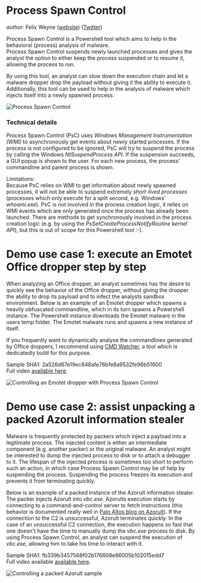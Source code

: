 # Process Spawn Control  

_author:_ Felix Weyne ([website](https://www.uperesia.com)) ([Twitter](https://twitter.com/felixw3000))  

Process Spawn Control is a Powershell tool which aims to help in the behavioral (process) analysis of malware.  
Process Spawn Control suspends newly launched processes and gives the analyst the option to either keep the process suspended or to resume it, allowing the process to run.

By using this tool, an analyst can slow down the execution chain and let a malware dropper drop the payload without giving it the ability to execute it. Additionally, this tool can be used to help in the analysis of malware which injects itself into a newly spawned process.  

![Process Spawn Control](media/process_spawn_control.jpg?raw=true)

### Technical details
Process Spawn Control (PsC) uses _Windows Management Instrumentation (WMI)_ to asynchronously get events about newly started processes. If the process is not configured 
to be ignored, PsC will try to suspend the process by calling the Windows _NtSuspendProcess API_. If the suspension succeeds, a GUI popup is shown to the user. For each
new process, the process' commandline and parent process is shown.  

Limitations:  
Because PsC relies on WMI to get information about newly spawned processes, it will not be able to suspend extremely _short-lived processes_ (processes which only execute for a split second, e.g. Windows' _whoami.exe_). PsC is not involved in the process creation logic, it relies on 
WMI events which are only generated once the process has already been launched. There are methods to get synchronously involved in the process creation logic (e.g. by using the _PsSetCreateProcessNotifyRoutine kernel API_), but this is out of scope for this Powershell tool :-).


# Demo use case 1: execute an Emotet Office dropper step by step

When analyzing an Office dropper, an analyst sometimes has the desire to quickly see the behavior of the Office dropper, without giving the dropper the ability to drop its payload
and to infect the analysts sandbox environment. Below is an example of an Emotet dropper which spawns a heavily obfuscated commandline, which in its turn spawns a Powershell instance.
The Powershell instance downloads the Emotet malware in the users temp folder. The Emotet malware runs and spawns a new instance of itself.  

If you frequently want to dynamically analyse the commandlines generated by Office droppers, I recommend using [CMD Watcher](http://www.kahusecurity.com/posts/cmd_watcher_and_maldocs.html), a tool which is dedicatedly build for this purpose.  

Sample SHA1: 2a526d67e19ec848afe76bfe8a9532fe96b51600     
Full video [available here](media/process_spawn_control_emotet.mp4?raw=true).  
 
![Controlling an Emotet dropper with Process Spawn Control](media/process_spawn_control_emotet.gif?raw=true)  

# Demo use case 2: assist unpacking a packed Azorult information stealer

Malware is frequently protected by packers which inject a payload into a legitimate process. The injected content is either an intermediate component (e.g. another packer) or the original malware.
An analyst might be interested to dump the injected process to disk or to attach a debugger to it. The lifespan of the injected process is sometimes too short to perform such an action, in which case Process Spawn Control may be of help by suspending the process. 
Suspending the process freezes its execution and prevents it from terminating quickly.  

Below is an example of a packed instance of the Azorult information stealer. The packer injects Azorult into _vbc.exe_. Azorults execution starts by connecting to a command-and-control server to fetch instructions (this behavior is documented really well in 
[Palo Altos blog on Azorult](https://researchcenter.paloaltonetworks.com/2018/11/unit42-new-wine-old-bottle-new-azorult-variant-found-findmyname-campaign-using-fallout-exploit-kit/)). If the connection to the C2 is unsuccessful, Azorult terminates quickly.
In the case of an unsuccessful C2 connection, the execution happens so fast that one doesn't have the time to manually dump the _vbc.exe_ process to disk. By using Process Spawn Control, an analyst can suspend the execution of _vbc.exe_, allowing him to take his time to interact with it.

Sample SHA1: fb339b3457568f02b176608e96005b102015edd7     
Full video available [available here](media/process_spawn_control_azorult.mp4?raw=true).  

![Controlling a packed Azorult sample](media/process_spawn_control_azorult.gif?raw=true)  
